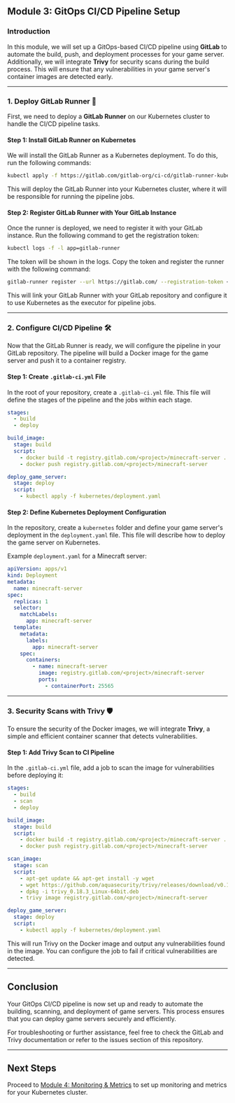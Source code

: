 ## Module 3: GitOps CI/CD Pipeline Setup

### Introduction

In this module, we will set up a GitOps-based CI/CD pipeline using **GitLab** to automate the build, push, and deployment processes for your game server. Additionally, we will integrate **Trivy** for security scans during the build process. This will ensure that any vulnerabilities in your game server's container images are detected early.

---

### 1. Deploy GitLab Runner 🚀 

First, we need to deploy a **GitLab Runner** on our Kubernetes cluster to handle the CI/CD pipeline tasks.    

#### Step 1: Install GitLab Runner on Kubernetes

We will install the GitLab Runner as a Kubernetes deployment. To do this, run the following commands: 
 
```bash
kubectl apply -f https://gitlab.com/gitlab-org/ci-cd/gitlab-runner-kubernetes/raw/master/deployment.yaml
```

This will deploy the GitLab Runner into your Kubernetes cluster, where it will be responsible for running the pipeline jobs.

#### Step 2: Register GitLab Runner with Your GitLab Instance 
 
Once the runner is deployed, we need to register it with your GitLab instance. Run the following command to get the registration token:

```bash
kubectl logs -f -l app=gitlab-runner
```

The token will be shown in the logs. Copy the token and register the runner with the following command:

```bash
gitlab-runner register --url https://gitlab.com/ --registration-token <your-token> --executor kubernetes
```

This will link your GitLab Runner with your GitLab repository and configure it to use Kubernetes as the executor for pipeline jobs.

---

### 2. Configure CI/CD Pipeline 🛠️

Now that the GitLab Runner is ready, we will configure the pipeline in your GitLab repository. The pipeline will build a Docker image for the game server and push it to a container registry.

#### Step 1: Create `.gitlab-ci.yml` File

In the root of your repository, create a `.gitlab-ci.yml` file. This file will define the stages of the pipeline and the jobs within each stage.

```yaml
stages:
  - build
  - deploy

build_image:
  stage: build
  script:
    - docker build -t registry.gitlab.com/<project>/minecraft-server .
    - docker push registry.gitlab.com/<project>/minecraft-server

deploy_game_server:
  stage: deploy
  script:
    - kubectl apply -f kubernetes/deployment.yaml
```

#### Step 2: Define Kubernetes Deployment Configuration

In the repository, create a `kubernetes` folder and define your game server's deployment in the `deployment.yaml` file. This file will describe how to deploy the game server on Kubernetes.

Example `deployment.yaml` for a Minecraft server:

```yaml
apiVersion: apps/v1
kind: Deployment
metadata:
  name: minecraft-server
spec:
  replicas: 1
  selector:
    matchLabels:
      app: minecraft-server
  template:
    metadata:
      labels:
        app: minecraft-server
    spec:
      containers:
        - name: minecraft-server
          image: registry.gitlab.com/<project>/minecraft-server
          ports:
            - containerPort: 25565
```

---

### 3. Security Scans with Trivy 🛡️

To ensure the security of the Docker images, we will integrate **Trivy**, a simple and efficient container scanner that detects vulnerabilities.

#### Step 1: Add Trivy Scan to CI Pipeline

In the `.gitlab-ci.yml` file, add a job to scan the image for vulnerabilities before deploying it:

```yaml
stages:
  - build
  - scan
  - deploy

build_image:
  stage: build
  script:
    - docker build -t registry.gitlab.com/<project>/minecraft-server .
    - docker push registry.gitlab.com/<project>/minecraft-server

scan_image:
  stage: scan
  script:
    - apt-get update && apt-get install -y wget
    - wget https://github.com/aquasecurity/trivy/releases/download/v0.18.3/trivy_0.18.3_Linux-64bit.deb
    - dpkg -i trivy_0.18.3_Linux-64bit.deb
    - trivy image registry.gitlab.com/<project>/minecraft-server

deploy_game_server:
  stage: deploy
  script:
    - kubectl apply -f kubernetes/deployment.yaml
```

This will run Trivy on the Docker image and output any vulnerabilities found in the image. You can configure the job to fail if critical vulnerabilities are detected.

---

## Conclusion

Your GitOps CI/CD pipeline is now set up and ready to automate the building, scanning, and deployment of game servers. This process ensures that you can deploy game servers securely and efficiently. 

For troubleshooting or further assistance, feel free to check the GitLab and Trivy documentation or refer to the issues section of this repository.

---

## Next Steps

Proceed to [Module 4: Monitoring & Metrics](#module-4-monitoring--metrics) to set up monitoring and metrics for your Kubernetes cluster.

